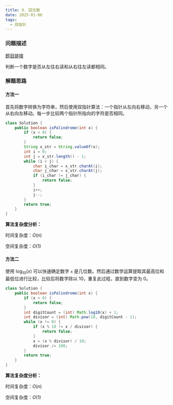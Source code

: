 ```yaml
---
title: 9. 回文数
date: 2025-01-06
tags:
  - 双指针
---
```


### 问题描述

[题目链接](https://leetcode.cn/problems/palindrome-number/description/)

判断一个数字是否从左往右读和从右往左读都相同。

### 解题思路

#### 方法一

首先将数字转换为字符串，然后使用双指针算法：一个指针从左向右移动，另一个从右向左移动。每一步比较两个指针所指向的字符是否相同。

```java
class Solution {
    public boolean isPalindrome(int x) {
        if (x < 0) {
            return false;
        }
        String x_str = String.valueOf(x);
        int i = 0;
        int j = x_str.length() - 1;
        while (i < j) {
            char i_char = x_str.charAt(i);
            char j_char = x_str.charAt(j);
            if (i_char != j_char) {
                return false;
            }
            i++;
            j--;
        }
        return true;
    }
}
```

**算法复杂度分析：**

时间复杂度：$O(n)$

空间复杂度：$O(1)$

#### 方法二

使用 $\log_{10}(x)$ 可以快速确定数字 `x` 是几位数。然后通过数学运算提取其最高位和最低位进行比较，比较后将数字除以 10，重复此过程，直到数字变为 0。

```java
class Solution {
    public boolean isPalindrome(int x) {
        if (x < 0) {
            return false;
        }
        int digitCount = (int) Math.log10(x) + 1;
        int divisor = (int) Math.pow(10, digitCount - 1);
        while (x != 0) {
            if (x % 10 != x / divisor) {
                return false;
            }
            x = (x % divisor) / 10;
            divisor /= 100;
        }
        return true;
    }
}
```

**算法复杂度分析：**

时间复杂度：$O(n)$

空间复杂度：$O(1)$
